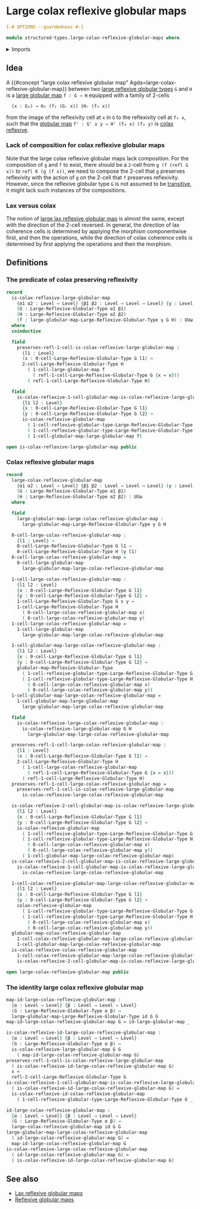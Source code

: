 # Large colax reflexive globular maps

```agda
{-# OPTIONS --guardedness #-}

module structured-types.large-colax-reflexive-globular-maps where
```

<details><summary>Imports</summary>

```agda
open import foundation.function-types
open import foundation.universe-levels

open import structured-types.colax-reflexive-globular-maps
open import structured-types.large-globular-maps
open import structured-types.large-reflexive-globular-types
open import structured-types.reflexive-globular-types
```

</details>

## Idea

A
{{#concept "large colax reflexive globular map" Agda=large-colax-reflexive-globular-map}}
between two
[large reflexive globular types](structured-types.large-reflexive-globular-types.md)
`G` and `H` is a [large globular map](structured-types.large-globular-maps.md)
`f : G → H` equipped with a family of 2-cells

```text
  (x : G₀) → H₂ (f₁ (Gᵣ x)) (Hᵣ (f₀ x))
```

from the image of the reflexivity cell at `x` in `G` to the reflexivity cell at
`f₀ x`, such that the [globular map](structured-types.globular-maps.md)
`f' : G' x y → H' (f₀ x) (f₀ y)` is
[colax reflexive](structured-types.colax-reflexive-globular-maps.md).

### Lack of composition for colax reflexive globular maps

Note that the large colax reflexive globular maps lack composition. For the
composition of `g` and `f` to exist, there should be a `2`-cell from
`g (f (refl G x))` to `refl K (g (f x))`, we need to compose the 2-cell that `g`
preserves reflexivity with the action of `g` on the 2-cell that `f` preserves
reflexivity. However, since the reflexive globular type `G` is not assumed to be
[transitive](structured-types.transitive-globular-types.md), it might lack such
instances of the compositions.

### Lax versus colax

The notion of
[large lax reflexive globular map](structured-types.large-lax-reflexive-globular-maps.md)
is almost the same, except with the direction of the 2-cell reversed. In
general, the direction of lax coherence cells is determined by applying the
morphism componentwise first, and then the operations, while the direction of
colax coherence cells is determined by first applying the operations and then
the morphism.

## Definitions

### The predicate of colax preserving reflexivity

```agda
record
  is-colax-reflexive-large-globular-map
    {α1 α2 : Level → Level} {β1 β2 : Level → Level → Level} {γ : Level → Level}
    (G : Large-Reflexive-Globular-Type α1 β1)
    (H : Large-Reflexive-Globular-Type α2 β2)
    (f : large-globular-map-Large-Reflexive-Globular-Type γ G H) : UUω
  where
  coinductive

  field
    preserves-refl-1-cell-is-colax-reflexive-large-globular-map :
      {l1 : Level}
      (x : 0-cell-Large-Reflexive-Globular-Type G l1) →
      2-cell-Large-Reflexive-Globular-Type H
        ( 1-cell-large-globular-map f
          ( refl-1-cell-Large-Reflexive-Globular-Type G {x = x}))
        ( refl-1-cell-Large-Reflexive-Globular-Type H)

  field
    is-colax-reflexive-1-cell-globular-map-is-colax-reflexive-large-globular-map :
      {l1 l2 : Level}
      {x : 0-cell-Large-Reflexive-Globular-Type G l1}
      {y : 0-cell-Large-Reflexive-Globular-Type G l2} →
      is-colax-reflexive-globular-map
        ( 1-cell-reflexive-globular-type-Large-Reflexive-Globular-Type G x y)
        ( 1-cell-reflexive-globular-type-Large-Reflexive-Globular-Type H _ _)
        ( 1-cell-globular-map-large-globular-map f)

open is-colax-reflexive-large-globular-map public
```

### Colax reflexive globular maps

```agda
record
  large-colax-reflexive-globular-map
    {α1 α2 : Level → Level} {β1 β2 : Level → Level → Level} (γ : Level → Level)
    (G : Large-Reflexive-Globular-Type α1 β1)
    (H : Large-Reflexive-Globular-Type α2 β2) : UUω
  where

  field
    large-globular-map-large-colax-reflexive-globular-map :
      large-globular-map-Large-Reflexive-Globular-Type γ G H

  0-cell-large-colax-reflexive-globular-map :
    {l1 : Level} →
    0-cell-Large-Reflexive-Globular-Type G l1 →
    0-cell-Large-Reflexive-Globular-Type H (γ l1)
  0-cell-large-colax-reflexive-globular-map =
    0-cell-large-globular-map
      large-globular-map-large-colax-reflexive-globular-map

  1-cell-large-colax-reflexive-globular-map :
    {l1 l2 : Level}
    {x : 0-cell-Large-Reflexive-Globular-Type G l1}
    {y : 0-cell-Large-Reflexive-Globular-Type G l2} →
    1-cell-Large-Reflexive-Globular-Type G x y →
    1-cell-Large-Reflexive-Globular-Type H
      ( 0-cell-large-colax-reflexive-globular-map x)
      ( 0-cell-large-colax-reflexive-globular-map y)
  1-cell-large-colax-reflexive-globular-map =
    1-cell-large-globular-map
      large-globular-map-large-colax-reflexive-globular-map

  1-cell-globular-map-large-colax-reflexive-globular-map :
    {l1 l2 : Level}
    {x : 0-cell-Large-Reflexive-Globular-Type G l1}
    {y : 0-cell-Large-Reflexive-Globular-Type G l2} →
    globular-map-Reflexive-Globular-Type
      ( 1-cell-reflexive-globular-type-Large-Reflexive-Globular-Type G x y)
      ( 1-cell-reflexive-globular-type-Large-Reflexive-Globular-Type H
        ( 0-cell-large-colax-reflexive-globular-map x)
        ( 0-cell-large-colax-reflexive-globular-map y))
  1-cell-globular-map-large-colax-reflexive-globular-map =
    1-cell-globular-map-large-globular-map
      large-globular-map-large-colax-reflexive-globular-map

  field
    is-colax-reflexive-large-colax-reflexive-globular-map :
      is-colax-reflexive-large-globular-map G H
        large-globular-map-large-colax-reflexive-globular-map

  preserves-refl-1-cell-large-colax-reflexive-globular-map :
    {l1 : Level}
    (x : 0-cell-Large-Reflexive-Globular-Type G l1) →
    2-cell-Large-Reflexive-Globular-Type H
      ( 1-cell-large-colax-reflexive-globular-map
        ( refl-1-cell-Large-Reflexive-Globular-Type G {x = x}))
      ( refl-1-cell-Large-Reflexive-Globular-Type H)
  preserves-refl-1-cell-large-colax-reflexive-globular-map =
    preserves-refl-1-cell-is-colax-reflexive-large-globular-map
      is-colax-reflexive-large-colax-reflexive-globular-map

  is-colax-reflexive-2-cell-globular-map-is-colax-reflexive-large-globular-map :
    {l1 l2 : Level}
    {x : 0-cell-Large-Reflexive-Globular-Type G l1}
    {y : 0-cell-Large-Reflexive-Globular-Type G l2} →
    is-colax-reflexive-globular-map
      ( 1-cell-reflexive-globular-type-Large-Reflexive-Globular-Type G x y)
      ( 1-cell-reflexive-globular-type-Large-Reflexive-Globular-Type H
        ( 0-cell-large-colax-reflexive-globular-map x)
        ( 0-cell-large-colax-reflexive-globular-map y))
      ( 1-cell-globular-map-large-colax-reflexive-globular-map)
  is-colax-reflexive-2-cell-globular-map-is-colax-reflexive-large-globular-map =
    is-colax-reflexive-1-cell-globular-map-is-colax-reflexive-large-globular-map
      is-colax-reflexive-large-colax-reflexive-globular-map

  1-cell-colax-reflexive-globular-map-large-colax-reflexive-globular-map :
    {l1 l2 : Level}
    {x : 0-cell-Large-Reflexive-Globular-Type G l1}
    {y : 0-cell-Large-Reflexive-Globular-Type G l2} →
    colax-reflexive-globular-map
      ( 1-cell-reflexive-globular-type-Large-Reflexive-Globular-Type G x y)
      ( 1-cell-reflexive-globular-type-Large-Reflexive-Globular-Type H
        ( 0-cell-large-colax-reflexive-globular-map x)
        ( 0-cell-large-colax-reflexive-globular-map y))
  globular-map-colax-reflexive-globular-map
    1-cell-colax-reflexive-globular-map-large-colax-reflexive-globular-map =
    1-cell-globular-map-large-colax-reflexive-globular-map
  is-colax-reflexive-colax-reflexive-globular-map
    1-cell-colax-reflexive-globular-map-large-colax-reflexive-globular-map =
    is-colax-reflexive-2-cell-globular-map-is-colax-reflexive-large-globular-map

open large-colax-reflexive-globular-map public
```

### The identity large colax reflexive globular map

```agda
map-id-large-colax-reflexive-globular-map :
  {α : Level → Level} {β : Level → Level → Level}
  (G : Large-Reflexive-Globular-Type α β) →
  large-globular-map-Large-Reflexive-Globular-Type id G G
map-id-large-colax-reflexive-globular-map G = id-large-globular-map _

is-colax-reflexive-id-large-colax-reflexive-globular-map :
  {α : Level → Level} {β : Level → Level → Level}
  (G : Large-Reflexive-Globular-Type α β) →
  is-colax-reflexive-large-globular-map G G
    ( map-id-large-colax-reflexive-globular-map G)
preserves-refl-1-cell-is-colax-reflexive-large-globular-map
  ( is-colax-reflexive-id-large-colax-reflexive-globular-map G)
  x =
  refl-2-cell-Large-Reflexive-Globular-Type G
is-colax-reflexive-1-cell-globular-map-is-colax-reflexive-large-globular-map
  ( is-colax-reflexive-id-large-colax-reflexive-globular-map G) =
  is-colax-reflexive-id-colax-reflexive-globular-map
    ( 1-cell-reflexive-globular-type-Large-Reflexive-Globular-Type G _ _)

id-large-colax-reflexive-globular-map :
  {α : Level → Level} {β : Level → Level → Level}
  (G : Large-Reflexive-Globular-Type α β) →
  large-colax-reflexive-globular-map id G G
large-globular-map-large-colax-reflexive-globular-map
  ( id-large-colax-reflexive-globular-map G) =
  map-id-large-colax-reflexive-globular-map G
is-colax-reflexive-large-colax-reflexive-globular-map
  ( id-large-colax-reflexive-globular-map G) =
  ( is-colax-reflexive-id-large-colax-reflexive-globular-map G)
```

## See also

- [Lax reflexive globular maps](structured-types.lax-reflexive-globular-maps.md)
- [Reflexive globular maps](structured-types.reflexive-globular-maps.md)
